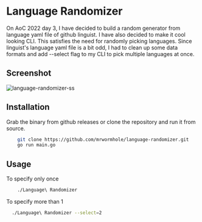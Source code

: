 # Language Randomizer

On AoC 2022 day 3, I have decided to build a random generator from language yaml file of github linguist. I have also decided to make it cool looking CLI.
This satisfies the need for randomly picking languages. Since linguist's language yaml file is a bit odd, I had to clean up some data formats and add --select flag to my CLI to
pick multiple languages at once.

## Screenshot

![language-randomizer-ss](https://user-images.githubusercontent.com/22800416/205465903-51ec0847-30cc-47f3-b361-feded432e67c.png)

## Installation

Grab the binary from github releases or clone the repository and run it from source.
```sh
    git clone https://github.com/mrwormhole/language-randomizer.git
    go run main.go
```

## Usage

To specify only once
```sh
    ./Language\ Randomizer
```

To specify more than 1

```sh
  ./Language\ Randomizer --select=2
```
